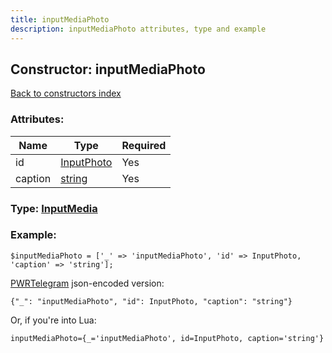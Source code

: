 ```yaml
---
title: inputMediaPhoto
description: inputMediaPhoto attributes, type and example
---
```

## Constructor: inputMediaPhoto  
[Back to constructors index](index.md)



### Attributes:

| Name     |    Type       | Required |
|----------|---------------|----------|
|id|[InputPhoto](../types/InputPhoto.md) | Yes|
|caption|[string](../types/string.md) | Yes|



### Type: [InputMedia](../types/InputMedia.md)


### Example:

```
$inputMediaPhoto = ['_' => 'inputMediaPhoto', 'id' => InputPhoto, 'caption' => 'string'];
```  

[PWRTelegram](https://pwrtelegram.xyz) json-encoded version:

```
{"_": "inputMediaPhoto", "id": InputPhoto, "caption": "string"}
```


Or, if you're into Lua:  


```
inputMediaPhoto={_='inputMediaPhoto', id=InputPhoto, caption='string'}

```



